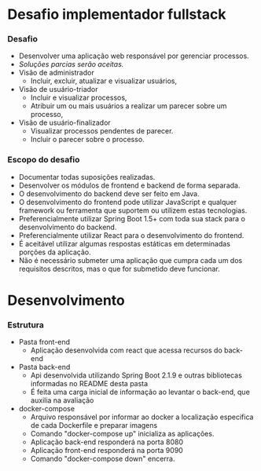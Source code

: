 # Desafio implementador fullstack

### Desafio
- Desenvolver uma aplicação web responsável por gerenciar processos.
- *Soluções parcias serão aceitas.*
- Visão de administrador
	- Incluir, excluir, atualizar e visualizar usuários,
- Visão de usuário-triador
	- Incluir e visualizar processos,
	- Atribuir um ou mais usuários a realizar um parecer sobre um processo,
- Visão de usuário-finalizador
	- Visualizar processos pendentes de parecer.
	- Incluir o parecer sobre o processo.


### Escopo do desafio
- Documentar todas suposições realizadas.
- Desenvolver os módulos de frontend e backend de forma separada.
- O desenvolvimento do backend deve ser feito em Java.
- O desenvolvimento do frontend pode utilizar JavaScript e qualquer framework ou ferramenta que suportem ou utilizem estas tecnologias.
- Preferencialmente utilizar Spring Boot 1.5+ com toda sua stack para o desenvolvimento do backend.
- Preferencialmente utilizar React para o desenvolvimento do frontend.
- É aceitável utilizar algumas respostas estáticas em determinadas porções da aplicação.
- Não é necessário submeter uma aplicação que cumpra cada um dos requisitos descritos, mas o que for submetido deve funcionar.


# Desenvolvimento
### Estrutura
- Pasta front-end
	- Aplicação desenvolvida com react que acessa recursos do back-end
- Pasta back-end
	- Api desenvolvida utilizando Spring Boot 2.1.9 e outras bibliotecas informadas no README desta pasta
	- É feita uma carga inicial de informação ao levantar o back-end, que auxilia na avaliação
- docker-compose
	- Arquivo responsável por informar ao docker a localização especifica de cada Dockerfile e preparar imagens
	- Comando "docker-compose up" inicializa as aplicações.
	- Aplicação back-end responderá na porta 8080
	- Aplicação front-end responderá na porta 9090
	- Comando "docker-compose down" encerra.
	
